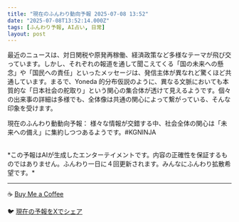 ```yaml
---
title: "現在のふんわり動向予報 2025-07-08 13:52"
date: "2025-07-08T13:52:14.000Z"
tags: [ふんわり予報, AI占い, 日常]
layout: post
---
```


最近のニュースは、対日関税や原発再稼働、経済政策など多様なテーマが飛び交っています。しかし、それぞれの報道を通して聞こえてくる「国の未来への懸念」や「国民への責任」といったメッセージは、発信主体が異なれど驚くほど共通しています。まるで、Yoneda 的分布仮説のように、異なる文脈においても本質的な「日本社会の舵取り」という関心の集合体が透けて見えるようです。個々の出来事の詳細は多様でも、全体像は共通の関心によって繋がっている、そんな印象を受けます。


現在のふんわり動動向予報：
様々な情報が交錯する中、社会全体の関心は「未来への備え」に集約しつつあるようです。#KGNINJA

<br>
*この予報はAIが生成したエンターテイメントです。内容の正確性を保証するものではありません。ふんわり一日に４回更新されます。みんなにふんわり拡散希望です。*

---
☕️ [Buy Me a Coffee](https://www.buymeacoffee.com/kgninja)

🐦 [現在の予報をXでシェア](https://twitter.com/intent/tweet?text=%E7%8F%BE%E5%9C%A8%E3%81%AE%E3%81%B5%E3%82%93%E3%82%8F%E3%82%8A%E4%BA%88%E5%A0%B1%3A%20%E3%80%8C%E6%9C%80%E8%BF%91%E3%81%AE%E3%83%8B%E3%83%A5%E3%83%BC%E3%82%B9%E3%81%AF%E3%80%81%E5%AF%BE%E6%97%A5%E9%96%A2%E7%A8%8E%E3%82%84%E5%8E%9F%E7%99%BA%E5%86%8D%E7%A8%BC%E5%83%8D%E3%80%81%E7%B5%8C%E6%B8%88%E6%94%BF%E7%AD%96%E3%81%AA%E3%81%A9%E5%A4%9A%E6%A7%98%E3%81%AA%E3%83%86%E3%83%BC%E3%83%9E%E3%81%8C%E9%A3%9B%E3%81%B3%E4%BA%A4%E3%81%A3%E3%81%A6%E3%81%84%E3%81%BE%E3%81%99%E3%80%82%E3%80%8D%23KGNINJA%20%E7%B6%9A%E3%81%8D%E3%81%AF%E3%83%96%E3%83%AD%E3%82%B0%E3%81%A7%EF%BC%81%F0%9F%91%87&url=https%3A%2F%2Fkg-ninja.github.io%2FFunwariyoso%2F)
